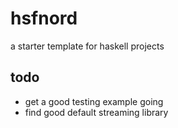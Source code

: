 # hsfnord
a starter template for haskell projects

## todo
- get a good testing example going
- find good default streaming library
